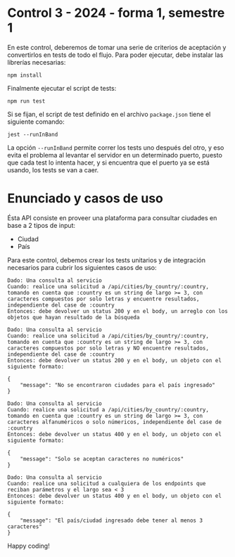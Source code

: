 # Control 3 - 2024 - forma 1, semestre 1

En este control, deberemos de tomar una serie de criterios de aceptación y convertirlos en tests de todo el flujo.
Para poder ejecutar, debe instalar las librerías necesarias:

```
npm install
```

Finalmente ejecutar el script de tests:

```
npm run test
```

Si se fijan, el script de test definido en el archivo `package.json` tiene el siguiente comando:

```
jest --runInBand
```

La opción `--runInBand` permite correr los tests uno después del otro, y eso evita el problema al levantar
el servidor en un determinado puerto, puesto que cada test lo intenta hacer, y si encuentra que el
puerto ya se está usando, los tests se van a caer.

# Enunciado y casos de uso

Ésta API consiste en proveer una plataforma para consultar ciudades en base a 2 tipos de input:

- Ciudad
- País

Para este control, debemos crear los tests unitarios y de integración necesarios para cubrir los
siguientes casos de uso:

```
Dado: Una consulta al servicio
Cuando: realice una solicitud a /api/cities/by_country/:country, tomando en cuenta que :country es un string de largo >= 3, con caracteres compuestos por solo letras y encuentre resultados, independiente del case de :country
Entonces: debe devolver un status 200 y en el body, un arreglo con los objetos que hayan resultado de la búsqueda
```

```
Dado: Una consulta al servicio
Cuando: realice una solicitud a /api/cities/by_country/:country, tomando en cuenta que :country es un string de largo >= 3, con caracteres compuestos por solo letras y NO encuentre resultados, independiente del case de :country
Entonces: debe devolver un status 200 y en el body, un objeto con el siguiente formato:

{
    "message": "No se encontraron ciudades para el país ingresado"
}
```

```
Dado: Una consulta al servicio
Cuando: realice una solicitud a /api/cities/by_country/:country, tomando en cuenta que :country es un string de largo >= 3, con caracteres alfanuméricos o solo númericos, independiente del case de :country
Entonces: debe devolver un status 400 y en el body, un objeto con el siguiente formato:

{
    "message": "Solo se aceptan caracteres no numéricos"
}
```

```
Dado: Una consulta al servicio
Cuando: realice una solicitud a cualquiera de los endpoints que reciban parámetros y el largo sea < 3
Entonces: debe devolver un status 400 y en el body, un objeto con el siguiente formato:

{
    "message": "El país/ciudad ingresado debe tener al menos 3 caracteres"
}
```

Happy coding!
